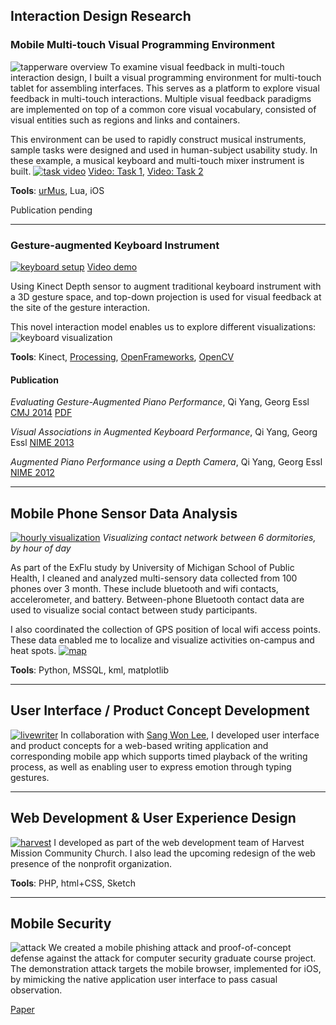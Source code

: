 ## Interaction Design Research
### Mobile Multi-touch Visual Programming Environment
![tapperware overview](http://www-personal.umich.edu/~yangqi/portfolio/images/multi-overview.jpg)
To examine visual feedback in multi-touch interaction design, I built a visual programming environment for multi-touch tablet for assembling interfaces. This serves as a platform to explore visual feedback in multi-touch interactions. Multiple visual feedback paradigms are implemented on top of a common core visual vocabulary, consisted of visual entities such as regions and links and containers.

This environment can be used to rapidly construct musical instruments, sample tasks were designed and used in human-subject usability study. In these example, a musical keyboard and multi-touch mixer instrument is built.
[![task video](http://www-personal.umich.edu/~yangqi/portfolio/images/multi-example.jpg)](https://vimeo.com/116926224)
[Video: Task 1](https://vimeo.com/116926224),
[Video: Task 2](https://vimeo.com/116926223)

**Tools**: [urMus](http://urmus.eecs.umich.edu), Lua, iOS

Publication pending
___

### Gesture-augmented Keyboard Instrument
[![keyboard setup](http://www-personal.umich.edu/~yangqi/portfolio/images/key-overview.jpg)](https://vimeo.com/44947845)
[Video demo](https://vimeo.com/44947845)

Using Kinect Depth sensor to augment traditional keyboard instrument with a 3D gesture space, and top-down projection is used for visual feedback at the site of the gesture interaction.

This novel interaction model enables us to explore different visualizations:
![keyboard visualization](http://www-personal.umich.edu/~yangqi/portfolio/images/key-vis.jpg)

**Tools**: Kinect, [Processing](https://processing.org), [OpenFrameworks](http://openframeworks.cc), [OpenCV](http://opencv.org)

#### Publication
*Evaluating Gesture-Augmented Piano Performance*, Qi Yang, Georg Essl 
[CMJ 2014](http://www.mitpressjournals.org/doi/abs/10.1162/COMJ_a_00277) [PDF](http://www-personal.umich.edu/~yangqi/portfolio/pubs/CMJ2014Yang.pdf)

*Visual Associations in Augmented Keyboard Performance*, Qi Yang, Georg Essl 
[NIME 2013](http://www-personal.umich.edu/~yangqi/portfolio/pubs/NIME13Yang.pdf)

*Augmented Piano Performance using a Depth Camera*, Qi Yang, Georg Essl 
[NIME 2012](http://www-personal.umich.edu/~yangqi/portfolio/pubs/NIME12Yang.pdf)
___

## Mobile Phone Sensor Data Analysis
[![hourly visualization](http://www-personal.umich.edu/~yangqi/portfolio/images/iepi-hourly-thumb.jpg)](http://www-personal.umich.edu/~yangqi/portfolio/images/iepi-hourly.jpg)
_Visualizing contact network between 6 dormitories, by hour of day_

As part of the ExFlu study by University of Michigan School of Public Health, I cleaned and analyzed multi-sensory data collected from 100 phones over 3 month. These include bluetooth and wifi contacts, accelerometer, and battery. Between-phone Bluetooth contact data are used to visualize social contact between study participants.

I also coordinated the collection of GPS position of local wifi access points. These data enabled me to localize and visualize activities on-campus and heat spots.
[![map](http://www-personal.umich.edu/~yangqi/portfolio/images/iepi-map-thumb.jpg)](http://www-personal.umich.edu/~yangqi/portfolio/images/iepi-map.jpg)

**Tools**: Python, MSSQL, kml, matplotlib
___

## User Interface / Product Concept Development
[![livewriter](http://www-personal.umich.edu/~yangqi/portfolio/images/livewriting-thumb.jpg)](http://www-personal.umich.edu/~yangqi/portfolio/images/livewriting.jpg)
In collaboration with [Sang Won Lee](http://web.eecs.umich.edu/~snaglee/), I developed user interface and product concepts for a web-based writing application and corresponding mobile app which supports timed playback of the writing process, as well as enabling user to express emotion through typing gestures.

___

## Web Development & User Experience Design
[![harvest](http://www-personal.umich.edu/~yangqi/portfolio/images/harvest-thumb.jpg)](http://www-personal.umich.edu/~yangqi/portfolio/images/harvest.jpg)
I developed as part of the web development team of Harvest Mission Community Church. I also lead the upcoming redesign of the web presence of the nonprofit organization.

**Tools**: PHP, html+CSS, Sketch
___

## Mobile Security
![attack](http://www-personal.umich.edu/~yangqi/portfolio/images/attack.jpg)
We created a mobile phishing attack and proof-of-concept defense against the attack for computer security graduate course project. The demonstration attack targets the mobile browser, implemented for iOS, by mimicking the native application user interface to pass casual observation.

[Paper](http://www-personal.umich.edu/~yangqi/pivot/mobile_phishing_defense.pdf)